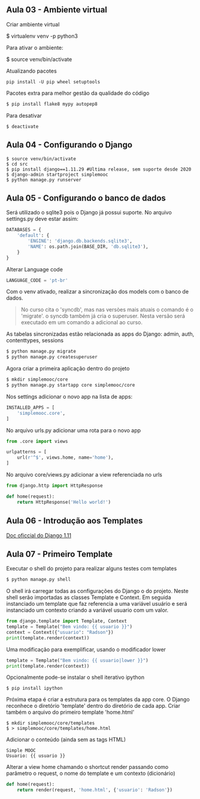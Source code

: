 ## Aula 03 - Ambiente virtual

Criar ambiente virtual

$ virtualenv venv -p python3

Para ativar o ambiente:

$ source venv/bin/activate

Atualizando pacotes

```
pip install -U pip wheel setuptools
```

Pacotes extra para melhor gestão da qualidade do código
```sh
$ pip install flake8 mypy autopep8
```

Para desativar

```
$ deactivate
```


## Aula 04 - Configurando o Django

```
$ source venv/bin/activate
$ cd src
$ pip install django==1.11.29 #Ultima release, sem suporte desde 2020
$ django-admin startproject simplemooc
$ python manage.py runserver
```

## Aula 05 - Configurando o banco de dados

Será utilizado o sqlite3 pois o Django já possui suporte. No arquivo settings.py deve estar assim:

```python
DATABASES = {
    'default': {
        'ENGINE': 'django.db.backends.sqlite3',
        'NAME': os.path.join(BASE_DIR, 'db.sqlite3'),
    }
}
```

Alterar Language code

```python
LANGUAGE_CODE = 'pt-br'
```

Com o venv ativado, realizar a sincronização dos models com o banco de dados. 
 > No curso cita o 'syncdb', mas nas versòes mais atuais o comando é o 'migrate'. o syncdb também já cria o superuser. Nesta versão será executado em um comando a adicional ao curso.

 As tabelas sincronizadas estão relacionada as apps do Django: admin, auth, contenttypes, sessions

```sh
$ python manage.py migrate
$ python manage.py createsuperuser
```
Agora criar a primeira aplicação dentro do projeto

```sh
$ mkdir simplemooc/core
$ python manage.py startapp core simplemooc/core
```

Nos settings adicionar o novo app na lista de apps:

```python
INSTALLED_APPS = [
    'simplemooc.core',
]
```

No arquivo urls.py adicionar uma rota para o novo app

```python
from .core import views

urlpatterns = [
    url(r'^$', views.home, name='home'),
]
```

No arquivo core/views.py adicionar a view referenciada no urls

```python
from django.http import HttpResponse

def home(request):
    return HttpResponse('Hello world!')

```

## Aula 06 - Introdução aos Templates

[Doc oficcial do Django 1.11](https://docs.djangoproject.com/en/1.11/topics/templates/)

## Aula 07 - Primeiro Template

Executar o shell do projeto para realizar alguns testes com templates

```bash
$ python manage.py shell
```

O shell irá carregar todas as configurações do Django o do projeto. Neste shell serão importadas as classes Template e Context. Em seguida instanciado um template que faz referencia a uma variável usuário e será instanciado um contexto criando a variável usuario com um valor.

```python
from django.template import Template, Context
template = Template("Bem vindo: {{ usuario }}")
context = Context({"usuario": "Radson"})
print(template.render(context))
```

Uma modificação para exemplificar, usando o modificador lower

```python
template = Template("Bem vindo: {{ usuario|lower }}")
print(template.render(context))
```

Opcionalmente pode-se instalar o shell iterativo ipython

```shell
$ pip install ipython
```

Próxima etapa é criar a estrutura para os templates da app core. O Django reconhece o diretório 'template' dentro do diretório de cada app. Criar também o arquivo do primeiro template 'home.html'

```shell
$ mkdir simplemooc/core/templates
$ > simplemooc/core/templates/home.html
```

Adicionar o conteúdo (ainda sem as tags HTML)

```django
Simple MOOC
Usuario: {{ usuario }}
```

Alterar a view home chamando o shortcut render passando como parâmetro o request, o nome do template e um contexto (dicionário)

```python
def home(request):
    return render(request, 'home.html', {'usuario': 'Radson'})

```